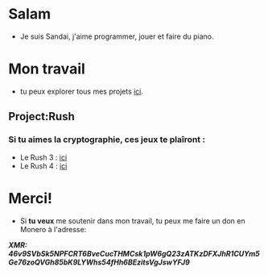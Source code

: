 # Salam
- Je suis Sandai, j'aime programmer, jouer et faire du piano.

# Mon travail
- tu peux explorer tous mes projets [ici](https://github.com/MettaliK).

## Project:Rush
### Si tu aimes la cryptographie, ces jeux te plaîront :
- Le Rush 3 : [ici](Pages/Rush-3.md)
- Le Rush 4 : [ici](Pages/Rush-4.md)

# Merci!
- Si **tu veux** me soutenir dans mon travail, tu peux me faire un don en Monero à l'adresse:

***XMR: 46v9SVbSk5NPFCRT6BveCucTHMCsk1pW6gQ23zATKzDFXJhR1CUYm5Ge76zoQVGh85bK9LYWhs54fHh6BEzitsVgJswYFJ9***
